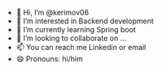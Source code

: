 - 👋 Hi, I’m @kerimov06
- 👀 I’m interested in Backend development
- 🌱 I’m currently learning Spring boot
- 💞️ I’m looking to collaborate on ...
- 📫 You can reach me  Linkedin or email
- 😄 Pronouns: hi/him

<!---
kerimov06/kerimov06 is a ✨ special ✨ repository because its `README.md` (this file) appears on your GitHub profile.
You can click the Preview link to take a look at your changes.
--->
